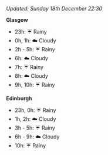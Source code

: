 *Updated: Sunday 18th December 22:30*

**Glasgow**

* 23h: :umbrella: Rainy
* 0h, 1h: :cloud: Cloudy
* 2h - 5h: :umbrella: Rainy
* 6h: :cloud: Cloudy
* 7h: :umbrella: Rainy
* 8h: :cloud: Cloudy
* 9h, 10h: :umbrella: Rainy

**Edinburgh**

* 23h, 0h: :umbrella: Rainy
* 1h, 2h: :cloud: Cloudy
* 3h - 5h: :umbrella: Rainy
* 6h - 9h: :cloud: Cloudy
* 10h: :umbrella: Rainy
